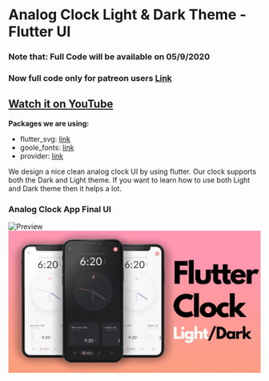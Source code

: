# Analog Clock Light & Dark Theme - Flutter UI

### Note that: Full Code will be available on 05/9/2020

### Now full code only for patreon users [Link](https://bit.ly/2D7XHZt)

## [Watch it on YouTube](https://youtu.be/u6Cfzng3Gek)

**Packages we are using:**

- flutter_svg: [link](https://pub.dev/packages/flutter_svg)
- goole_fonts: [link](https://pub.dev/packages/google_fonts)
- provider: [link](https://pub.dev/packages/provider)

We design a nice clean analog clock UI by using flutter. Our clock supports both the Dark and Light theme. If you want to learn how to use both Light and Dark theme then it helps a lot.

### Analog Clock App Final UI

![Preview](/intro.gif)
![Preview](/ui.png)
